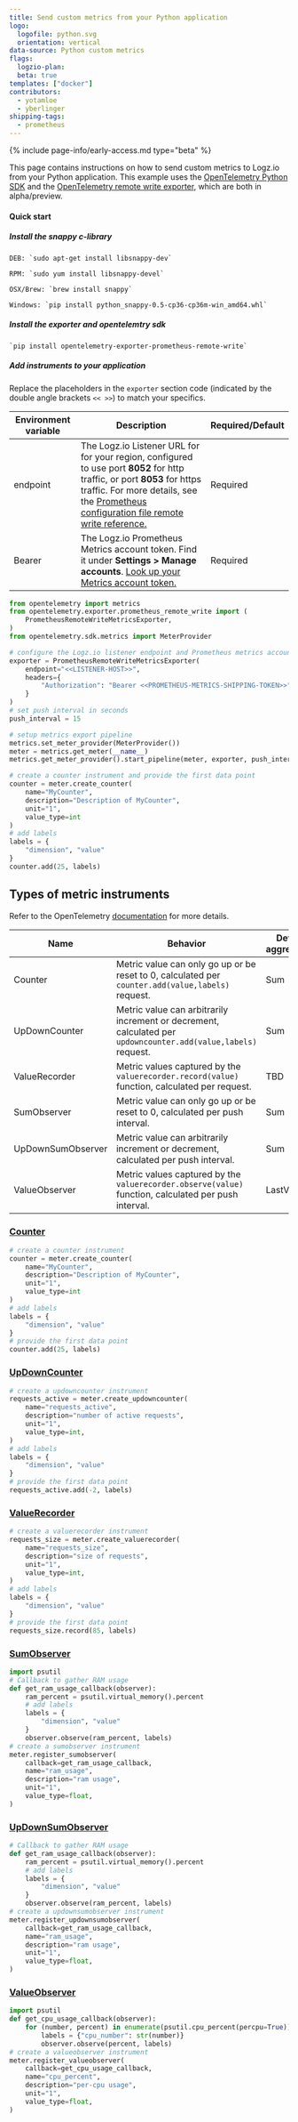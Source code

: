```yaml
---
title: Send custom metrics from your Python application
logo:
  logofile: python.svg
  orientation: vertical
data-source: Python custom metrics
flags:
  logzio-plan:  
  beta: true
templates: ["docker"]
contributors:
  - yotamloe
  - yberlinger
shipping-tags:  
  - prometheus
---
```




{% include page-info/early-access.md type="beta" %}


This page contains instructions on how to send custom metrics to Logz.io from your Python application. This example uses the [OpenTelemetry Python SDK](https://github.com/open-telemetry/opentelemetry-python-contrib) and the [OpenTelemetry remote write exporter](https://pypi.org/project/opentelemetry-exporter-prometheus-remote-write/), which are both in alpha/preview.

#### Quick start

##### Install the snappy c-library

    DEB: `sudo apt-get install libsnappy-dev`

    RPM: `sudo yum install libsnappy-devel`

    OSX/Brew: `brew install snappy`

    Windows: `pip install python_snappy-0.5-cp36-cp36m-win_amd64.whl`

##### Install the exporter and opentelemtry sdk

    `pip install opentelemetry-exporter-prometheus-remote-write`

##### Add instruments to your application

Replace the placeholders in the `exporter` section code (indicated by the double angle brackets `<< >>`) to match your specifics.

| Environment variable | Description |Required/Default|
|---|---|---|
|endpoint|  The Logz.io Listener URL for for your region, configured to use port **8052** for http traffic, or port **8053** for https traffic. For more details, see the [Prometheus configuration file remote write reference. ](https://prometheus.io/docs/prometheus/latest/configuration/configuration/#remote_write) | Required|
|Bearer | The Logz.io Prometheus Metrics account token. Find it under **Settings > Manage accounts**. [Look up your Metrics account token.](https://docs.logz.io/user-guide/accounts/finding-your-metrics-account-token/)  | Required|



```python
from opentelemetry import metrics
from opentelemetry.exporter.prometheus_remote_write import (
    PrometheusRemoteWriteMetricsExporter,
)
from opentelemetry.sdk.metrics import MeterProvider

# configure the Logz.io listener endpoint and Prometheus metrics account token
exporter = PrometheusRemoteWriteMetricsExporter(
    endpoint="<<LISTENER-HOST>>",
    headers={
        "Authorization": "Bearer <<PROMETHEUS-METRICS-SHIPPING-TOKEN>>",
    }
)
# set push interval in seconds
push_interval = 15

# setup metrics export pipeline
metrics.set_meter_provider(MeterProvider())
meter = metrics.get_meter(__name__)
metrics.get_meter_provider().start_pipeline(meter, exporter, push_interval)

# create a counter instrument and provide the first data point
counter = meter.create_counter(
    name="MyCounter",
    description="Description of MyCounter",
    unit="1",
    value_type=int
)
# add labels
labels = {
    "dimension", "value"
}
counter.add(25, labels)
```

## Types of metric instruments
Refer to the OpenTelemetry [documentation](https://github.com/open-telemetry/opentelemetry-specification/blob/main/specification/metrics/api.md) for more details. 

| Name | Behavior | Default aggregation |
| ---- | ---------- | ------------------- |
| Counter           | Metric value can only go up or be reset to 0, calculated per `counter.add(value,labels)` request. | Sum |
| UpDownCounter     | Metric value can arbitrarily increment or decrement, calculated per `updowncounter.add(value,labels)` request. | Sum |
| ValueRecorder     | Metric values captured by the `valuerecorder.record(value)` function, calculated per request. | TBD  |
| SumObserver       | Metric value can only go up or be reset to 0, calculated per push interval.| Sum |
| UpDownSumObserver | Metric value can arbitrarily increment or decrement, calculated per push interval.| Sum |
| ValueObserver     | Metric values captured by the `valuerecorder.observe(value)` function, calculated per push interval.| LastValue  |

### [Counter](https://github.com/open-telemetry/opentelemetry-specification/blob/main/specification/metrics/api.md#counter)
```python
# create a counter instrument
counter = meter.create_counter(
    name="MyCounter",
    description="Description of MyCounter",
    unit="1",
    value_type=int
)
# add labels
labels = {
    "dimension", "value"
}
# provide the first data point
counter.add(25, labels)
```

### [UpDownCounter](https://github.com/open-telemetry/opentelemetry-specification/blob/main/specification/metrics/api.md#updowncounter)
```python
# create a updowncounter instrument
requests_active = meter.create_updowncounter(
    name="requests_active",
    description="number of active requests",
    unit="1",
    value_type=int,
)
# add labels
labels = {
    "dimension", "value"
}
# provide the first data point
requests_active.add(-2, labels)
```

### [ValueRecorder](https://github.com/open-telemetry/opentelemetry-specification/blob/main/specification/metrics/api.md#valuerecorder)
```python
# create a valuerecorder instrument
requests_size = meter.create_valuerecorder(
    name="requests_size",
    description="size of requests",
    unit="1",
    value_type=int,
)
# add labels
labels = {
    "dimension", "value"
}
# provide the first data point
requests_size.record(85, labels)
```

### [SumObserver](https://github.com/open-telemetry/opentelemetry-specification/blob/main/specification/metrics/api.md#sumobserver)
```python
import psutil
# Callback to gather RAM usage
def get_ram_usage_callback(observer):
    ram_percent = psutil.virtual_memory().percent
    # add labels
    labels = {
        "dimension", "value"
    }
    observer.observe(ram_percent, labels)
# create a sumobserver instrument
meter.register_sumobserver(
    callback=get_ram_usage_callback,
    name="ram_usage",
    description="ram usage",
    unit="1",
    value_type=float,
)
```

### [UpDownSumObserver](https://github.com/open-telemetry/opentelemetry-specification/blob/main/specification/metrics/api.md#updownsumobserver)
```python
# Callback to gather RAM usage
def get_ram_usage_callback(observer):
    ram_percent = psutil.virtual_memory().percent
    # add labels
    labels = {
        "dimension", "value"
    }
    observer.observe(ram_percent, labels)
# create a updownsumobserver instrument
meter.register_updownsumobserver(
    callback=get_ram_usage_callback,
    name="ram_usage",
    description="ram usage",
    unit="1",
    value_type=float,
)
```

### [ValueObserver](https://github.com/open-telemetry/opentelemetry-specification/blob/main/specification/metrics/api.md#valueobserver)
```python
import psutil
def get_cpu_usage_callback(observer):
    for (number, percent) in enumerate(psutil.cpu_percent(percpu=True)):
        labels = {"cpu_number": str(number)}
        observer.observe(percent, labels)
# create a valueobserver instrument
meter.register_valueobserver(
    callback=get_cpu_usage_callback,
    name="cpu_percent",
    description="per-cpu usage",
    unit="1",
    value_type=float,
)
```
